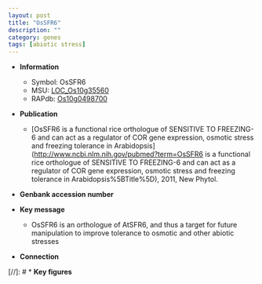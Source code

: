 ```yaml
---
layout: post
title: "OsSFR6"
description: ""
category: genes
tags: [abiotic stress]
---
```


* **Information**  
    + Symbol: OsSFR6  
    + MSU: [LOC_Os10g35560](http://rice.plantbiology.msu.edu/cgi-bin/ORF_infopage.cgi?orf=LOC_Os10g35560)  
    + RAPdb: [Os10g0498700](http://rapdb.dna.affrc.go.jp/viewer/gbrowse_details/irgsp1?name=Os10g0498700)  

* **Publication**  
    + [OsSFR6 is a functional rice orthologue of SENSITIVE TO FREEZING-6 and can act as a regulator of COR gene expression, osmotic stress and freezing tolerance in Arabidopsis](http://www.ncbi.nlm.nih.gov/pubmed?term=OsSFR6 is a functional rice orthologue of SENSITIVE TO FREEZING-6 and can act as a regulator of COR gene expression, osmotic stress and freezing tolerance in Arabidopsis%5BTitle%5D), 2011, New Phytol.

* **Genbank accession number**  

* **Key message**  
    + OsSFR6 is an orthologue of AtSFR6, and thus a target for future manipulation to improve tolerance to osmotic and other abiotic stresses

* **Connection**  

[//]: # * **Key figures**  


